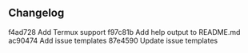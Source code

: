 

## Changelog

f4ad728 Add Termux support
f97c81b Add help output to README.md
ac90474 Add issue templates
87e4590 Update issue templates

